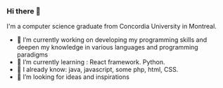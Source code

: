 ### Hi there 👋


<!--**belle-coder/belle-coder** is a ✨ _special_ ✨ repository because its `README.md` (this file) appears on your GitHub profile.-->

<!--Here are some ideas to get you started:-->
I'm a computer science graduate from Concordia University in Montreal.

- 🔭 I’m currently working on developing my programming skills and deepen my knowledge in various languages and programming paradigms
- 🌱 I’m currently learning : React framework. Python. 
- 👯 I already know: java, javascript, some php, html, CSS.
- 🤔 I’m looking for ideas and inspirations
<!-- - 💬 Feel Free to follow me on twitter and linkedin-->
<!-- - 📫 You can also see my profile on devpost: https://devpost.com/belle-coder? -->

<!-- ⚡ Fun fact:     -->
